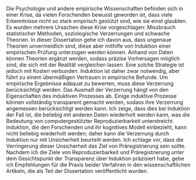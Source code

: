 Die Psychologie und andere empirische Wissenschaften befinden sich in einer Krise, da vielen Forschenden bewusst geworden ist, dass viele Erkenntnisse nicht so stark empirisch gestützt sind, wie sie einst glaubten.
Es wurden mehrere Ursachen diese Krise vorgeschlagen: Missbrauch statistischer Methoden, soziologische Verzerrungen und schwache Theorien.
In dieser Dissertation gehe ich davon aus, dass ungenaue Theorien unvermeidlich sind, diese aber mithilfe von Induktion einer empirischen Prüfung unterzogen werden können.
Anhand von Daten können Theorien ergänzt werden, sodass präzise Vorhersagen möglich sind, die sich mit der Realität vergleichen lassen.
Eine solche Strategie ist jedoch mit Kosten verbunden.
Induktion ist daher zwar notwendig, aber führt zu einem übermäßigen Vertrauen in empirische Befunde.
Um empirische Ergebnisse adäquat zu bewerten, muss diese Verzerrung berücksichtigt werden.
Das Ausmaß der Verzerrung hängt von den Eigenschaften des induktiven Prozesses ab.
Einige induktive Prozesse können vollständig transparent gemacht werden, sodass ihre Verzerrung angemessen berücksichtigt werden kann.
Ich zeige, dass dies bei Induktion der Fall ist, die beliebig mit anderen Daten wiederholt werden kann, was die Bedeutung von computergestützter Reproduzierbarkeit unterstreicht.
Induktion, die den Forschenden und ihr kognitives Modell einbezieht, kann nicht beliebig wiederholt werden; daher kann die Verzerrung durch Induktion nur mit Unsicherheit beurteilt werden.
Ich schlage vor, dass die Verringerung dieser Unsicherheit das Ziel von Präregistrierung sein sollte.
Nachdem ich die Ziele von Reproduzierbarkeit und Präregistrierung unter dem Gesichtspunkt der Transparenz über Induktion präzisiert habe, gebe ich Empfehlungen für die Praxis beider Verfahren in den wissenschaftlichen Artikeln, die als Teil der Dissertation veröffentlicht wurden.

